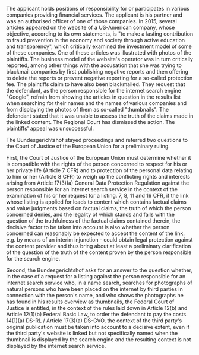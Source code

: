 The applicant holds positions of responsibility for or participates in various companies providing financial services. The applicant is his partner and was an authorised officer of one of those companies. In 2015, several articles appeared on the website of a US-American company, whose objective, according to its own statements, is "to make a lasting contribution to fraud prevention in the economy and society through active education and transparency", which critically examined the investment model of some of these companies. One of these articles was illustrated with photos of the plaintiffs. The business model of the website's operator was in turn critically reported, among other things with the accusation that she was trying to blackmail companies by first publishing negative reports and then offering to delete the reports or prevent negative reporting for a so-called protection fee. The plaintiffs claim to have also been blackmailed. They request that the defendant, as the person responsible for the internet search engine "Google", refrain from showing the articles in question in the results list when searching for their names and the names of various companies and from displaying the photos of them as so-called "thumbnails". The defendant stated that it was unable to assess the truth of the claims made in the linked content. The Regional Court has dismissed the action. The plaintiffs' appeal was unsuccessful.

The Bundesgerichtshof stayed proceedings and referred two questions to the Court of Justice of the European Union for a preliminary ruling.

First, the Court of Justice of the European Union must determine whether it is compatible with the rights of the person concerned to respect for his or her private life (Article 7 CFR) and to protection of the personal data relating to him or her (Article 8 CFR) to weigh up the conflicting rights and interests arising from Article 17(3)(a) General Data Protection Regulation against the person responsible for an internet search service in the context of the examination of his or her request for a listing. 7, 8, 11 and 16 CFR, if the link whose listing is applied for leads to content which contains factual claims and value judgments based on factual claims, the truth of which the person concerned denies, and the legality of which stands and falls with the question of the truthfulness of the factual claims contained therein, the decisive factor to be taken into account is also whether the person concerned can reasonably be expected to accept the content of the link. e.g. by means of an interim injunction - could obtain legal protection against the content provider and thus bring about at least a preliminary clarification of the question of the truth of the content proven by the person responsible for the search engine.

Second, the Bundesgerichtshof asks for an answer to the question whether, in the case of a request for a listing against the person responsible for an internet search service who, in a name search, searches for photographs of natural persons who have been placed on the internet by third parties in connection with the person's name, and who shows the photographs he has found in his results overview as thumbnails, the Federal Court of Justice is entitled, in the context of the rules laid down in Article 12(b) and Article 12(1)(b) Federal Basic Law, to order the defendant to pay the costs. 14(1)(a) DS-RL / Article 17(3)(a) DS-GVO, the context of the third party's original publication must be taken into account to a decisive extent, even if the third party's website is linked but not specifically named when the thumbnail is displayed by the search engine and the resulting context is not displayed by the internet search service.
